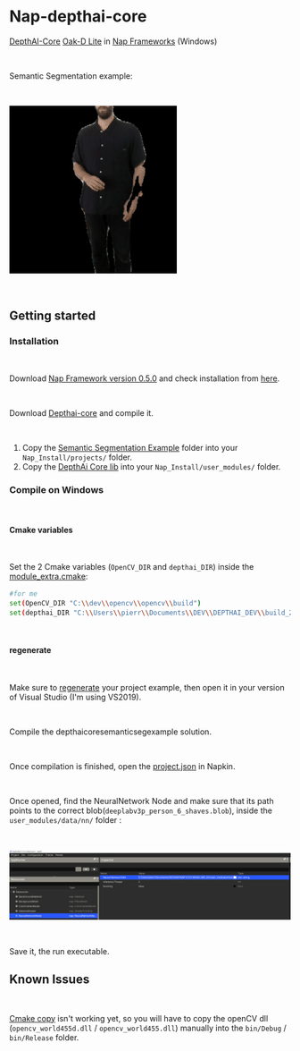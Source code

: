 # Nap-depthai-core
[DepthAI-Core](https://github.com/luxonis/depthai-core) [Oak-D Lite](https://docs.luxonis.com/projects/hardware/en/latest/pages/DM9095.html) in [Nap Frameworks](https://www.napframework.com/) (Windows)

<br>

Semantic Segmentation example:

<br>

![.](./Assets/imgs/Kicking.gif)


<br>

## Getting started

### Installation

<br>

Download [Nap Framework version 0.5.0](https://www.napframework.com/) and check installation from [here](https://github.com/napframework/nap/releases). 

<br>

Download [Depthai-core](https://github.com/luxonis/depthai-core) and compile it.

<br>

1) Copy the [Semantic Segmentation Example](./depthaicoresemanticsegexample) folder into your `Nap_Install/projects/` folder.
2) Copy the [DepthAi Core lib](./mod_depthaicore) into your  `Nap_Install/user_modules/` folder.


### Compile on Windows

<br>

#### Cmake variables

<br>

Set the 2 Cmake variables (`OpenCV_DIR` and `depthai_DIR`) inside the [module_extra.cmake](./mod_depthaicore/module_extra.cmake):

```sh
#for me
set(OpenCV_DIR "C:\\dev\\opencv\\opencv\\build")
set(depthai_DIR "C:\\Users\\pierr\\Documents\\DEV\\DEPTHAI_DEV\\build_2")
```

<br>

#### regenerate

<br>

Make sure to [regenerate](./depthaicoresemanticsegexample/regenerate.bat) your project example, then open it in your version of Visual Studio (I'm using VS2019).

<br>

Compile the depthaicoresemanticsegexample solution.

<br>

Once compilation is finished, open the [project.json](./depthaicoresemanticsegexample/project.json) in Napkin.

<br>

Once opened, find the NeuralNetwork Node and make sure that its path points to the correct blob(`deeplabv3p_person_6_shaves.blob`), inside the `user_modules/data/nn/` folder :

<br>

![.](./Assets/imgs/NNPath.PNG)

<br>

Save it, the run executable.


## Known Issues

<br>

[Cmake copy](./mod_depthaicore/module_extra.cmake) isn't working yet, so you will have to copy the openCV dll (`opencv_world455d.dll` / `opencv_world455.dll`) manually into the `bin/Debug` / `bin/Release` folder.